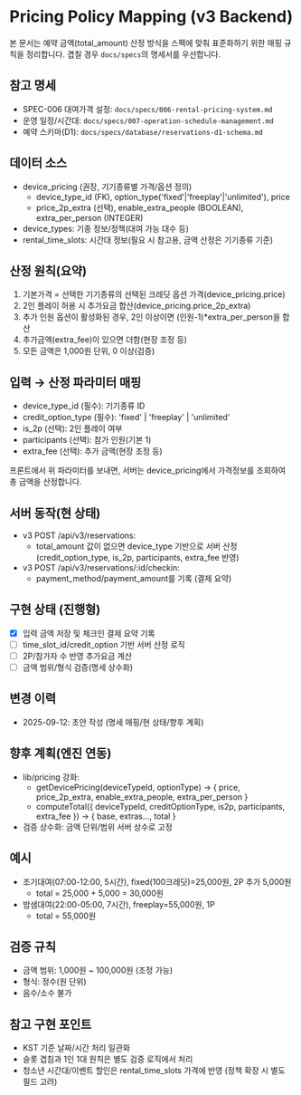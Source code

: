 # Pricing Policy Mapping (v3 Backend)

본 문서는 예약 금액(total_amount) 산정 방식을 스펙에 맞춰 표준화하기 위한 매핑 규칙을 정리합니다. 겹칠 경우 `docs/specs`의 명세서를 우선합니다.

## 참고 명세
- SPEC-006 대여가격 설정: `docs/specs/006-rental-pricing-system.md`
- 운영 일정/시간대: `docs/specs/007-operation-schedule-management.md`
- 예약 스키마(D1): `docs/specs/database/reservations-d1-schema.md`

## 데이터 소스
- device_pricing (권장, 기기종류별 가격/옵션 정의)
  - device_type_id (FK), option_type('fixed'|'freeplay'|'unlimited'), price
  - price_2p_extra (선택), enable_extra_people (BOOLEAN), extra_per_person (INTEGER)
- device_types: 기종 정보/정책(대여 가능 대수 등)
- rental_time_slots: 시간대 정보(필요 시 참고용, 금액 산정은 기기종류 기준)

## 산정 원칙(요약)
1) 기본가격 = 선택한 기기종류의 선택된 크레딧 옵션 가격(device_pricing.price)
2) 2인 플레이 허용 시 추가요금 합산(device_pricing.price_2p_extra)
3) 추가 인원 옵션이 활성화된 경우, 2인 이상이면 (인원-1)*extra_per_person을 합산
4) 추가금액(extra_fee)이 있으면 더함(현장 조정 등)
5) 모든 금액은 1,000원 단위, 0 이상(검증)

## 입력 → 산정 파라미터 매핑
- device_type_id (필수): 기기종류 ID
- credit_option_type (필수): 'fixed' | 'freeplay' | 'unlimited'
- is_2p (선택): 2인 플레이 여부
- participants (선택): 참가 인원(기본 1)
- extra_fee (선택): 추가 금액(현장 조정 등)

프론트에서 위 파라미터를 보내면, 서버는 device_pricing에서 가격정보를 조회하여 총 금액을 산정합니다.

## 서버 동작(현 상태)
- v3 POST /api/v3/reservations:
  - total_amount 값이 없으면 device_type 기반으로 서버 산정(credit_option_type, is_2p, participants, extra_fee 반영)
- v3 POST /api/v3/reservations/:id/checkin:
  - payment_method/payment_amount를 기록 (결제 요약)

## 구현 상태 (진행형)
- [x] 입력 금액 저장 및 체크인 결제 요약 기록
- [ ] time_slot_id/credit_option 기반 서버 산정 로직
- [ ] 2P/참가자 수 반영 추가요금 계산
- [ ] 금액 범위/형식 검증(명세 상수화)

## 변경 이력
- 2025-09-12: 초안 작성 (명세 매핑/현 상태/향후 계획)

## 향후 계획(엔진 연동)
- lib/pricing 강화:
  - getDevicePricing(deviceTypeId, optionType) → { price, price_2p_extra, enable_extra_people, extra_per_person }
  - computeTotal({ deviceTypeId, creditOptionType, is2p, participants, extra_fee }) → { base, extras..., total }
- 검증 상수화: 금액 단위/범위 서버 상수로 고정

## 예시
- 조기대여(07:00-12:00, 5시간), fixed(100크레딧)=25,000원, 2P 추가 5,000원
  - total = 25,000 + 5,000 = 30,000원
- 밤샘대여(22:00-05:00, 7시간), freeplay=55,000원, 1P
  - total = 55,000원

## 검증 규칙
- 금액 범위: 1,000원 ~ 100,000원 (조정 가능)
- 형식: 정수(원 단위)
- 음수/소수 불가

## 참고 구현 포인트
- KST 기준 날짜/시간 처리 일관화
- 슬롯 겹침과 1인 1대 원칙은 별도 검증 로직에서 처리
- 청소년 시간대/이벤트 할인은 rental_time_slots 가격에 반영 (정책 확장 시 별도 필드 고려)

